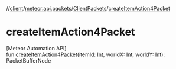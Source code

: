 //[client](../../../index.md)/[meteor.api.packets](../index.md)/[ClientPackets](index.md)/[createItemAction4Packet](create-item-action4-packet.md)

# createItemAction4Packet

[Meteor Automation API]\
fun [createItemAction4Packet](create-item-action4-packet.md)(itemId: [Int](https://kotlinlang.org/api/latest/jvm/stdlib/kotlin/-int/index.html), worldX: [Int](https://kotlinlang.org/api/latest/jvm/stdlib/kotlin/-int/index.html), worldY: [Int](https://kotlinlang.org/api/latest/jvm/stdlib/kotlin/-int/index.html)): PacketBufferNode
